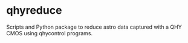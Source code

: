 # qhyreduce
Scripts and Python package to reduce astro data captured with a QHY CMOS using qhycontrol programs.
